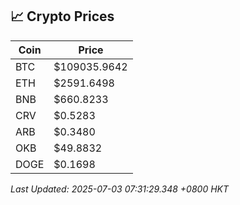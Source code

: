 ## 📈 Crypto Prices

| Coin | Price |
| ---- | ----- |
| BTC | $109035.9642 |
| ETH | $2591.6498 |
| BNB | $660.8233 |
| CRV | $0.5283 |
| ARB | $0.3480 |
| OKB | $49.8832 |
| DOGE | $0.1698 |

_Last Updated: 2025-07-03 07:31:29.348 +0800 HKT_